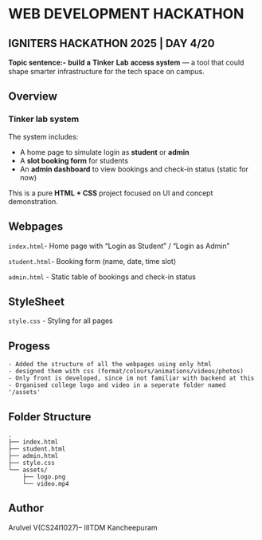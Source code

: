 # **WEB DEVELOPMENT HACKATHON**
## IGNITERS HACKATHON 2025 | DAY 4/20
**Topic sentence:-** 𝐛𝐮𝐢𝐥𝐝 𝐚 𝐓𝐢𝐧𝐤𝐞𝐫 𝐋𝐚𝐛 𝐚𝐜𝐜𝐞𝐬𝐬 𝐬𝐲𝐬𝐭𝐞𝐦 — a tool that could shape smarter infrastructure for the tech space on campus.

##  Overview
### Tinker lab system
The system includes:
- A home page to simulate login as **student** or **admin**
- A **slot booking form** for students
- An **admin dashboard** to view bookings and check-in status (static for now)


This is a pure **HTML + CSS** project focused on UI and concept demonstration.

## Webpages
 `index.html`-  Home page with “Login as Student” / “Login as Admin”

 `student.html`- Booking form (name, date, time slot) 

 `admin.html` - Static table of bookings and check-in status 

## StyleSheet
 `style.css` - Styling for all pages


## Progess
    - Added the structure of all the webpages using only html
    - designed them with css (format/colours/animations/videos/photos)
    - Only front is developed, since im not familiar with backend at this 
    - Organised college logo and video in a seperate folder named '/assets'


## Folder Structure
```
.
├── index.html
├── student.html
├── admin.html
├── style.css
└── assets/
    ├── logo.png
    └── video.mp4
```


## Author
Arulvel V(CS24I1027)– IIITDM Kancheepuram
